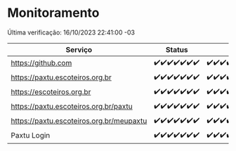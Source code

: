 # Monitoramento

Última verificação: 16/10/2023 22:41:00 -03

|Serviço|Status|Últimas 24h|
|---|---|---|
|https://github.com|<span title="2023-10-10: OK=24">✔️</span><span title="2023-10-11: OK=24">✔️</span><span title="2023-10-12: OK=24">✔️</span><span title="2023-10-13: OK=24">✔️</span><span title="2023-10-14: OK=24">✔️</span><span title="2023-10-15: OK=24">✔️</span><span title="2023-10-16: OK=1">✔️</span>|<span title="15/10/2023 22:42:00 -03 : 200">✔️</span><span title="15/10/2023 23:16:00 -03 : 200">✔️</span><span title="16/10/2023 00:07:00 -03 : 200">✔️</span><span title="16/10/2023 01:07:00 -03 : 200">✔️</span><span title="16/10/2023 02:06:00 -03 : 200">✔️</span><span title="16/10/2023 03:09:00 -03 : 200">✔️</span><span title="16/10/2023 04:06:00 -03 : 200">✔️</span><span title="16/10/2023 05:09:00 -03 : 200">✔️</span><span title="16/10/2023 06:06:00 -03 : 200">✔️</span><span title="16/10/2023 07:07:00 -03 : 200">✔️</span><span title="16/10/2023 08:03:00 -03 : 200">✔️</span><span title="16/10/2023 09:11:00 -03 : 200">✔️</span><span title="16/10/2023 10:10:00 -03 : 200">✔️</span><span title="16/10/2023 11:06:00 -03 : 200">✔️</span><span title="16/10/2023 12:06:00 -03 : 200">✔️</span><span title="16/10/2023 13:07:00 -03 : 200">✔️</span><span title="16/10/2023 14:04:00 -03 : 200">✔️</span><span title="16/10/2023 15:08:00 -03 : 200">✔️</span><span title="16/10/2023 16:03:00 -03 : 200">✔️</span><span title="16/10/2023 17:06:00 -03 : 200">✔️</span><span title="16/10/2023 18:05:00 -03 : 200">✔️</span><span title="16/10/2023 19:04:00 -03 : 200">✔️</span><span title="16/10/2023 20:04:00 -03 : 200">✔️</span><span title="16/10/2023 21:29:00 -03 : 200">✔️</span><span title="16/10/2023 22:41:00 -03 : 200">✔️</span>|
|https://paxtu.escoteiros.org.br|<span title="2023-10-10: OK=24">✔️</span><span title="2023-10-11: OK=24">✔️</span><span title="2023-10-12: OK=24">✔️</span><span title="2023-10-13: OK=24">✔️</span><span title="2023-10-14: OK=24">✔️</span><span title="2023-10-15: OK=24">✔️</span><span title="2023-10-16: OK=1">✔️</span>|<span title="15/10/2023 22:42:00 -03 : 200">✔️</span><span title="15/10/2023 23:16:00 -03 : 200">✔️</span><span title="16/10/2023 00:07:00 -03 : 200">✔️</span><span title="16/10/2023 01:07:00 -03 : 200">✔️</span><span title="16/10/2023 02:06:00 -03 : 200">✔️</span><span title="16/10/2023 03:09:00 -03 : 200">✔️</span><span title="16/10/2023 04:06:00 -03 : 200">✔️</span><span title="16/10/2023 05:09:00 -03 : 200">✔️</span><span title="16/10/2023 06:06:00 -03 : 200">✔️</span><span title="16/10/2023 07:07:00 -03 : 200">✔️</span><span title="16/10/2023 08:04:00 -03 : 200">✔️</span><span title="16/10/2023 09:11:00 -03 : 200">✔️</span><span title="16/10/2023 10:10:00 -03 : 200">✔️</span><span title="16/10/2023 11:06:00 -03 : 200">✔️</span><span title="16/10/2023 12:06:00 -03 : 200">✔️</span><span title="16/10/2023 13:07:00 -03 : 200">✔️</span><span title="16/10/2023 14:04:00 -03 : 200">✔️</span><span title="16/10/2023 15:08:00 -03 : 200">✔️</span><span title="16/10/2023 16:03:00 -03 : 200">✔️</span><span title="16/10/2023 17:06:00 -03 : 200">✔️</span><span title="16/10/2023 18:05:00 -03 : 200">✔️</span><span title="16/10/2023 19:04:00 -03 : 200">✔️</span><span title="16/10/2023 20:04:00 -03 : 200">✔️</span><span title="16/10/2023 21:29:00 -03 : 200">✔️</span><span title="16/10/2023 22:41:00 -03 : 200">✔️</span>|
|https://escoteiros.org.br|<span title="2023-10-10: OK=24">✔️</span><span title="2023-10-11: OK=24">✔️</span><span title="2023-10-12: OK=24">✔️</span><span title="2023-10-13: OK=24">✔️</span><span title="2023-10-14: OK=24">✔️</span><span title="2023-10-15: OK=24">✔️</span><span title="2023-10-16: OK=1">✔️</span>|<span title="15/10/2023 22:42:00 -03 : 200">✔️</span><span title="15/10/2023 23:16:00 -03 : 200">✔️</span><span title="16/10/2023 00:07:00 -03 : 200">✔️</span><span title="16/10/2023 01:07:00 -03 : 200">✔️</span><span title="16/10/2023 02:06:00 -03 : 200">✔️</span><span title="16/10/2023 03:09:00 -03 : 200">✔️</span><span title="16/10/2023 04:06:00 -03 : 200">✔️</span><span title="16/10/2023 05:09:00 -03 : 200">✔️</span><span title="16/10/2023 06:06:00 -03 : 200">✔️</span><span title="16/10/2023 07:07:00 -03 : 200">✔️</span><span title="16/10/2023 08:04:00 -03 : 200">✔️</span><span title="16/10/2023 09:11:00 -03 : 200">✔️</span><span title="16/10/2023 10:10:00 -03 : 200">✔️</span><span title="16/10/2023 11:06:00 -03 : 200">✔️</span><span title="16/10/2023 12:06:00 -03 : 200">✔️</span><span title="16/10/2023 13:07:00 -03 : 200">✔️</span><span title="16/10/2023 14:04:00 -03 : 200">✔️</span><span title="16/10/2023 15:08:00 -03 : 200">✔️</span><span title="16/10/2023 16:03:00 -03 : 200">✔️</span><span title="16/10/2023 17:06:00 -03 : 200">✔️</span><span title="16/10/2023 18:05:00 -03 : 200">✔️</span><span title="16/10/2023 19:04:00 -03 : 200">✔️</span><span title="16/10/2023 20:04:00 -03 : 200">✔️</span><span title="16/10/2023 21:29:00 -03 : 200">✔️</span><span title="16/10/2023 22:41:00 -03 : 200">✔️</span>|
|https://paxtu.escoteiros.org.br/paxtu|<span title="2023-10-10: OK=24">✔️</span><span title="2023-10-11: OK=24">✔️</span><span title="2023-10-12: OK=24">✔️</span><span title="2023-10-13: OK=24">✔️</span><span title="2023-10-14: OK=24">✔️</span><span title="2023-10-15: OK=24">✔️</span><span title="2023-10-16: OK=1">✔️</span>|<span title="15/10/2023 22:42:00 -03 : 200">✔️</span><span title="15/10/2023 23:16:00 -03 : 200">✔️</span><span title="16/10/2023 00:07:00 -03 : 200">✔️</span><span title="16/10/2023 01:07:00 -03 : 200">✔️</span><span title="16/10/2023 02:06:00 -03 : 200">✔️</span><span title="16/10/2023 03:09:00 -03 : 200">✔️</span><span title="16/10/2023 04:06:00 -03 : 200">✔️</span><span title="16/10/2023 05:09:00 -03 : 200">✔️</span><span title="16/10/2023 06:06:00 -03 : 200">✔️</span><span title="16/10/2023 07:07:00 -03 : 200">✔️</span><span title="16/10/2023 08:04:00 -03 : 200">✔️</span><span title="16/10/2023 09:11:00 -03 : 200">✔️</span><span title="16/10/2023 10:10:00 -03 : 200">✔️</span><span title="16/10/2023 11:06:00 -03 : 200">✔️</span><span title="16/10/2023 12:06:00 -03 : 200">✔️</span><span title="16/10/2023 13:07:00 -03 : 200">✔️</span><span title="16/10/2023 14:04:00 -03 : 200">✔️</span><span title="16/10/2023 15:08:00 -03 : 200">✔️</span><span title="16/10/2023 16:03:00 -03 : 200">✔️</span><span title="16/10/2023 17:06:00 -03 : 200">✔️</span><span title="16/10/2023 18:05:00 -03 : 200">✔️</span><span title="16/10/2023 19:04:00 -03 : 200">✔️</span><span title="16/10/2023 20:04:00 -03 : 200">✔️</span><span title="16/10/2023 21:29:00 -03 : 200">✔️</span><span title="16/10/2023 22:41:00 -03 : 200">✔️</span>|
|https://paxtu.escoteiros.org.br/meupaxtu|<span title="2023-10-10: OK=24">✔️</span><span title="2023-10-11: OK=24">✔️</span><span title="2023-10-12: OK=24">✔️</span><span title="2023-10-13: OK=24">✔️</span><span title="2023-10-14: OK=24">✔️</span><span title="2023-10-15: OK=24">✔️</span><span title="2023-10-16: OK=1">✔️</span>|<span title="15/10/2023 22:42:00 -03 : 200">✔️</span><span title="15/10/2023 23:16:00 -03 : 200">✔️</span><span title="16/10/2023 00:07:00 -03 : 200">✔️</span><span title="16/10/2023 01:07:00 -03 : 200">✔️</span><span title="16/10/2023 02:06:00 -03 : 200">✔️</span><span title="16/10/2023 03:09:00 -03 : 200">✔️</span><span title="16/10/2023 04:06:00 -03 : 200">✔️</span><span title="16/10/2023 05:09:00 -03 : 200">✔️</span><span title="16/10/2023 06:06:00 -03 : 200">✔️</span><span title="16/10/2023 07:07:00 -03 : 200">✔️</span><span title="16/10/2023 08:04:00 -03 : 200">✔️</span><span title="16/10/2023 09:11:00 -03 : 200">✔️</span><span title="16/10/2023 10:10:00 -03 : 200">✔️</span><span title="16/10/2023 11:06:00 -03 : 200">✔️</span><span title="16/10/2023 12:06:00 -03 : 200">✔️</span><span title="16/10/2023 13:07:00 -03 : 200">✔️</span><span title="16/10/2023 14:04:00 -03 : 200">✔️</span><span title="16/10/2023 15:08:00 -03 : 200">✔️</span><span title="16/10/2023 16:03:00 -03 : 200">✔️</span><span title="16/10/2023 17:06:00 -03 : 200">✔️</span><span title="16/10/2023 18:05:00 -03 : 200">✔️</span><span title="16/10/2023 19:04:00 -03 : 200">✔️</span><span title="16/10/2023 20:04:00 -03 : 200">✔️</span><span title="16/10/2023 21:29:00 -03 : 200">✔️</span><span title="16/10/2023 22:41:00 -03 : 200">✔️</span>|
|Paxtu Login|<span title="2023-10-10: OK=24">✔️</span><span title="2023-10-11: OK=24">✔️</span><span title="2023-10-12: OK=24">✔️</span><span title="2023-10-13: OK=24">✔️</span><span title="2023-10-14: OK=24">✔️</span><span title="2023-10-15: OK=24">✔️</span><span title="2023-10-16: OK=1">✔️</span>|<span title="15/10/2023 22:42:00 -03 : 200">✔️</span><span title="15/10/2023 23:16:00 -03 : 200">✔️</span><span title="16/10/2023 00:07:00 -03 : 200">✔️</span><span title="16/10/2023 01:07:00 -03 : 200">✔️</span><span title="16/10/2023 02:06:00 -03 : 200">✔️</span><span title="16/10/2023 03:09:00 -03 : 200">✔️</span><span title="16/10/2023 04:06:00 -03 : 200">✔️</span><span title="16/10/2023 05:09:00 -03 : 200">✔️</span><span title="16/10/2023 06:06:00 -03 : 200">✔️</span><span title="16/10/2023 07:07:00 -03 : 200">✔️</span><span title="16/10/2023 08:04:00 -03 : 200">✔️</span><span title="16/10/2023 09:11:00 -03 : 200">✔️</span><span title="16/10/2023 10:10:00 -03 : 200">✔️</span><span title="16/10/2023 11:06:00 -03 : 200">✔️</span><span title="16/10/2023 12:06:00 -03 : 200">✔️</span><span title="16/10/2023 13:07:00 -03 : 200">✔️</span><span title="16/10/2023 14:04:00 -03 : 200">✔️</span><span title="16/10/2023 15:08:00 -03 : 200">✔️</span><span title="16/10/2023 16:03:00 -03 : 200">✔️</span><span title="16/10/2023 17:06:00 -03 : 200">✔️</span><span title="16/10/2023 18:05:00 -03 : 200">✔️</span><span title="16/10/2023 19:04:00 -03 : 200">✔️</span><span title="16/10/2023 20:04:00 -03 : 200">✔️</span><span title="16/10/2023 21:29:00 -03 : 200">✔️</span><span title="16/10/2023 22:41:00 -03 : 200">✔️</span>|
